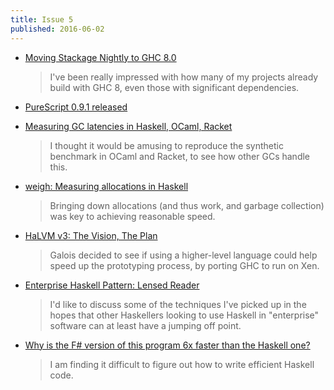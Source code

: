 ```yaml
---
title: Issue 5
published: 2016-06-02
---
```


-   [Moving Stackage Nightly to GHC 8.0](https://www.fpcomplete.com/blog/2016/05/moving-stackage-nightly-ghc-8)

    > I've been really impressed with how many of my projects already build with GHC 8, even those with significant dependencies.

-   [PureScript 0.9.1 released](https://github.com/purescript/purescript/releases/tag/v0.9.1)

-   [Measuring GC latencies in Haskell, OCaml, Racket](http://prl.ccs.neu.edu/blog/2016/05/24/measuring-gc-latencies-in-haskell-ocaml-racket/)

    > I thought it would be amusing to reproduce the synthetic benchmark in OCaml and Racket, to see how other GCs handle this.

-   [weigh: Measuring allocations in Haskell](https://www.fpcomplete.com/blog/2016/05/weigh-package)

    > Bringing down allocations (and thus work, and garbage collection) was key to achieving reasonable speed.

-   [HaLVM v3: The Vision, The Plan](http://uhsure.com/halvm3.html)

    > Galois decided to see if using a higher-level language could help speed up the prototyping process, by porting GHC to run on Xen.

-   [Enterprise Haskell Pattern: Lensed Reader](http://michaelxavier.net/posts/2016-04-03-Enterprise-Haskell-Pattern-Lensed-Reader.html)

    > I'd like to discuss some of the techniques I've picked up in the hopes that other Haskellers looking to use Haskell in "enterprise" software can at least have a jumping off point.

-   [Why is the F# version of this program 6x faster than the Haskell one?](http://stackoverflow.com/questions/37526740/why-is-the-f-version-of-this-program-6x-faster-than-the-haskell-one)

    > I am finding it difficult to figure out how to write efficient Haskell code.
